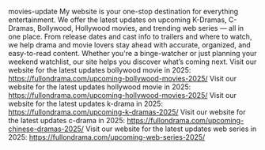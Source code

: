  movies-update
 My website is your one-stop destination for everything entertainment. We offer the latest updates on upcoming K-Dramas, C-Dramas, Bollywood, Hollywood movies, and trending web series — all in one place. From release dates and cast info to trailers and where to watch, we help drama and movie lovers stay ahead with accurate, organized, and easy-to-read content. Whether you're a binge-watcher or just planning your weekend watchlist, our site helps you discover what’s coming next.
 Visit our website for the latest updates bollywood movie in 2025: https://fullondrama.com/upcoming-bollywood-movies-2025/
  Visit our website for the latest updates hollywood movie in 2025: https://fullondrama.com/upcoming-hollywood-movies-2025/
   Visit our website for the latest updates k-drama in 2025: https://fullondrama.com/upcoming-k-dramas-2025/
    Visit our website for the latest updates c-drama in 2025: https://fullondrama.com/upcoming-chinese-dramas-2025/
     Visit our website for the latest updates web series in 2025: https://fullondrama.com/upcoming-web-series-2025/
 
 
